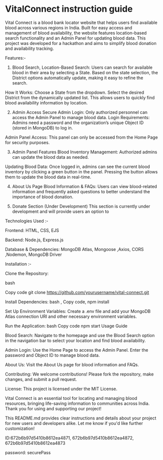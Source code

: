# VitalConnect instruction guide
Vital Connect is a blood bank locator website that helps users find available blood across various regions in India. Built for easy access and management of blood availability, the website features location-based search functionality and an Admin Panel for updating blood data. This project was developed for a hackathon and aims to simplify blood donation and availability tracking.

Features:-

1.  Blood Search, Location-Based Search: Users can search for available blood in their area by selecting a State. Based on the state selection, the District options automatically update, making it easy to refine the search.

How It Works:
Choose a State from the dropdown.
Select the desired District from the dynamically updated list.
This allows users to quickly find blood availability information by location.

2. Admin Access Secure Admin Login: Only authorized personnel can access the Admin Panel to manage blood data.
Login Requirements: Admins need a password and the organization’s unique Object ID (stored in MongoDB) to log in.

Admin Panel Access: This panel can only be accessed from the Home Page for security purposes.

3. Admin Panel Features Blood Inventory Management: Authorized admins can update the blood data as needed.

Updating Blood Data: Once logged in, admins can see the current blood inventory by clicking a green button in the panel. Pressing the button allows them to update the blood data in real-time.

4. About Us Page Blood Information & FAQs: Users can view blood-related information and frequently asked questions to better understand the importance of blood donation.

5. Donate Section (Under Development) This section is currently under development and will provide users an option to

Technologies Used :-

Frontend: HTML, CSS, EJS

Backend: Node.js, Express.js 

Database & Dependencies: MongoDB Atlas, Mongoose ,Axios, CORS ,Nodemon, MongoDB Driver

Installation :-

Clone the Repository:

bash

Copy code git clone https://github.com/yourusername/vital-connect.git

Install Dependencies:
bash
, Copy code, npm install

Set Up Environment Variables: Create a .env file and add your MongoDB Atlas connection URI and other necessary environment variables.

Run the Application: 
bash
Copy code
npm start
Usage Guide

Blood Search: 
Navigate to the homepage and use the Blood Search option in the navigation bar to select your location and find blood availability.

Admin Login: 
Use the Home Page to access the Admin Panel. Enter the password and Object ID to manage blood data.

About Us: 
Visit the About Us page for blood information and FAQs.

Contributing:
We welcome contributions! Please fork the repository, make changes, and submit a pull request.

License:
This project is licensed under the MIT License.

Vital Connect is an essential tool for locating and managing blood resources, bringing life-saving information to communities across India. Thank you for using and supporting our project!

This README.md provides clear instructions and details about your project for new users and developers alike. Let me know if you'd like further customization!


ID:672b6b97d5410b8612ea4871,
672b6b97d5410b8612ea4872,
672b6b97d5410b8612ea4873

password:
securePass



